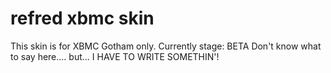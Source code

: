 refred xbmc skin
============
This skin is for XBMC Gotham only.
Currently stage: BETA
Don't know what to say here.... but... I HAVE TO WRITE SOMETHIN'!